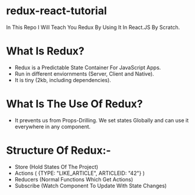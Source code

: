 # redux-react-tutorial
In This Repo I Will Teach You Redux By Using It In React.JS By Scratch.

# What Is Redux?
  - Redux is a Predictable State Container For JavaScript Apps.
  - Run in different enviornments (Server, Client and Native).
  - It is tiny (2kb, including dependencies).
  
# What Is The Use Of Redux?
  - It prevents us from Props-Drilling. We set states Globally and can use it everywhere in any component.
  
# Structure Of Redux:-
  - Store (Hold States Of The Project)
  - Actions ( {TYPE: "LIKE_ARTICLE", ARTICLEID: "42"} )
  - Reducers (Normal Functions Which Get Actions)
  - Subscribe (Watch Component To Update With State Changes)
  

